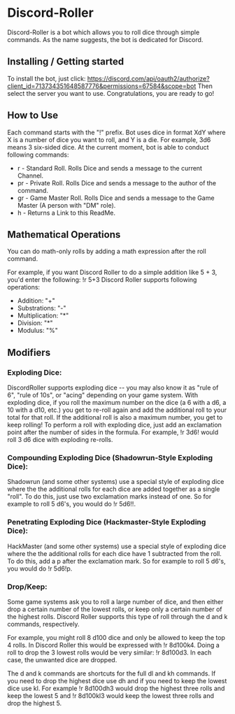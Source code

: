 # Discord-Roller

Discord-Roller is a bot which allows you to roll dice through simple commands. As the name suggests, the bot is dedicated for Discord.

## Installing / Getting started

To install the bot, just click: https://discord.com/api/oauth2/authorize?client_id=713734351648587776&permissions=67584&scope=bot
Then select the server you want to use.
Congratulations, you are ready to go!

## How to Use
Each command starts with the "!" prefix.
Bot uses dice in format XdY where X is a number of dice you want to roll, and Y is a die. For example, 3d6 means 3 six-sided dice.
At the current moment, bot is able to conduct following commands:
* r - Standard Roll. Rolls Dice and sends a message to the current Channel.
* pr - Private Roll. Rolls Dice and sends a message to the author of the command.
* gr - Game Master Roll. Rolls Dice and sends a message to the Game Master (A person with "DM" role).
* h - Returns a Link to this ReadMe.


## Mathematical Operations
You can do math-only rolls by adding a math expression after the roll command.

For example, if you want Discord Roller to do a simple addition like 5 + 3, you'd enter the following:
!r 5+3
Discord Roller supports following operations:
* Addition: "+"
* Substrations: "-"
* Multiplication: "*"
* Division: "*"
* Modulus: "%"


## Modifiers
### Exploding Dice:
DiscordRoller supports exploding dice -- you may also know it as "rule of 6", "rule of 10s", or "acing" depending on your game system. With exploding dice, if you roll the maximum number on the dice (a 6 with a d6, a 10 with a d10, etc.) you get to re-roll again and add the additional roll to your total for that roll. If the additional roll is also a maximum number, you get to keep rolling!
To perform a roll with exploding dice, just add an exclamation point after the number of sides in the formula. For example, !r 3d6! would roll 3 d6 dice with exploding re-rolls.

### Compounding Exploding Dice (Shadowrun-Style Exploding Dice):
Shadowrun (and some other systems) use a special style of exploding dice where the the additional rolls for each dice are added together as a single "roll". To do this, just use two exclamation marks instead of one. So for example to roll 5 d6's, you would do !r 5d6!!.

### Penetrating Exploding Dice (Hackmaster-Style Exploding Dice):
HackMaster (and some other systems) use a special style of exploding dice where the the additional rolls for each dice have 1 subtracted from the roll. To do this, add a p after the exclamation mark. So for example to roll 5 d6's, you would do !r 5d6!p.

### Drop/Keep:
Some game systems ask you to roll a large number of dice, and then either drop a certain number of the lowest rolls, or keep only a certain number of the highest rolls. Discord Roller supports this type of roll through the d and k commands, respectively.

For example, you might roll 8 d100 dice and only be allowed to keep the top 4 rolls. In Discord Roller this would be expressed with !r 8d100k4. Doing a roll to drop the 3 lowest rolls would be very similar: !r 8d100d3. In each case, the unwanted dice are dropped.

The d and k commands are shortcuts for the full dl and kh commands. If you need to drop the highest dice use dh and if you need to keep the lowest dice use kl. For example !r 8d100dh3 would drop the highest three rolls and keep the lowest 5 and !r 8d100kl3 would keep the lowest three rolls and drop the highest 5.













